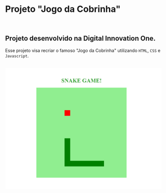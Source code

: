 # Projeto "Jogo da Cobrinha"

<br>

## Projeto desenvolvido na Digital Innovation One.

Esse projeto visa recriar o famoso "Jogo da Cobrinha" utilizando `HTML`, `CSS` e `Javascript`.

<br>

<img src="./uploads/foto1.png" />
